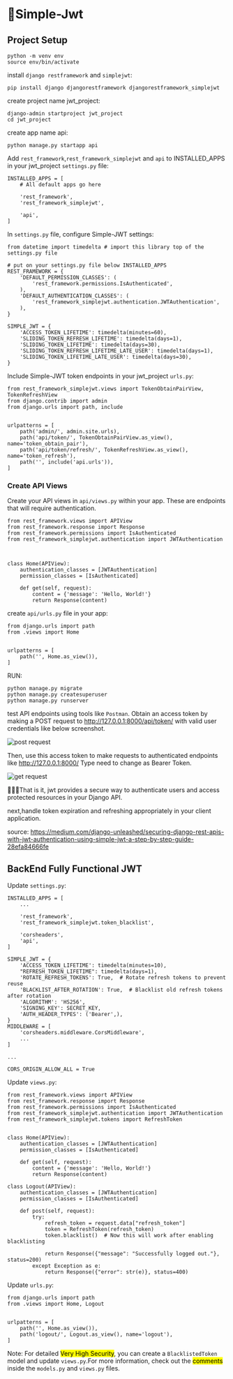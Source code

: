 # 🚀Simple-Jwt

## Project Setup
```
python -m venv env
source env/bin/activate
```
install `django restframework` and `simplejwt`:
```
pip install django djangorestframework djangorestframework_simplejwt
```
create project name jwt_project:
```
django-admin startproject jwt_project
cd jwt_project
```
create app name api:
```
python manage.py startapp api
```
Add `rest_framework`,`rest_framework_simplejwt` and `api` to INSTALLED_APPS in your jwt_project `settings.py` file:
```
INSTALLED_APPS = [
    # All default apps go here

    'rest_framework',
    'rest_framework_simplejwt',

    'api',
]
```
In `settings.py` file, configure Simple-JWT settings:
```
from datetime import timedelta # import this library top of the settings.py file

# put on your settings.py file below INSTALLED_APPS
REST_FRAMEWORK = {
    'DEFAULT_PERMISSION_CLASSES': (
        'rest_framework.permissions.IsAuthenticated',
    ),
    'DEFAULT_AUTHENTICATION_CLASSES': (
        'rest_framework_simplejwt.authentication.JWTAuthentication',
    ),
}

SIMPLE_JWT = {
    'ACCESS_TOKEN_LIFETIME': timedelta(minutes=60),
    'SLIDING_TOKEN_REFRESH_LIFETIME': timedelta(days=1),
    'SLIDING_TOKEN_LIFETIME': timedelta(days=30),
    'SLIDING_TOKEN_REFRESH_LIFETIME_LATE_USER': timedelta(days=1),
    'SLIDING_TOKEN_LIFETIME_LATE_USER': timedelta(days=30),
}
```
Include Simple-JWT token endpoints in your jwt_project `urls.py`:
```
from rest_framework_simplejwt.views import TokenObtainPairView, TokenRefreshView
from django.contrib import admin
from django.urls import path, include


urlpatterns = [
    path('admin/', admin.site.urls),
    path('api/token/', TokenObtainPairView.as_view(), name='token_obtain_pair'),
    path('api/token/refresh/', TokenRefreshView.as_view(), name='token_refresh'),    
    path('', include('api.urls')),
]
```
### Create API Views
Create your API views in `api/views.py` within your app. These are endpoints that will require authentication.
```
from rest_framework.views import APIView
from rest_framework.response import Response
from rest_framework.permissions import IsAuthenticated
from rest_framework_simplejwt.authentication import JWTAuthentication



class Home(APIView):
    authentication_classes = [JWTAuthentication]
    permission_classes = [IsAuthenticated]

    def get(self, request):
        content = {'message': 'Hello, World!'}
        return Response(content)
```
create `api/urls.py` file in your app:
```
from django.urls import path
from .views import Home


urlpatterns = [
    path('', Home.as_view()),
]
```
RUN:
```
python manage.py migrate
python manage.py createsuperuser
python manage.py runserver
```
test API endpoints using tools like `Postman`. Obtain an access token by making a POST request to http://127.0.0.1:8000/api/token/ with valid user credentials like below screenshot.

<img src="https://github.com/Matu-sunuwawa/Simple-Jwt/blob/main/1*Qs3_ZKiHJQfO5ACj4Q30aw.png" alt="post request" />

Then, use this access token to make requests to authenticated endpoints like http://127.0.0.1:8000/ Type need to change as Bearer Token.

<img src="https://github.com/Matu-sunuwawa/Simple-Jwt/blob/main/1*Q3zh9tPHDeoFt8c7NO5jwg.png" alt="get request" />

🎉🎉🎉That is it, jwt provides a secure way to authenticate users and access protected resources in your Django API.

next,handle token expiration and refreshing appropriately in your client application.

source: https://medium.com/django-unleashed/securing-django-rest-apis-with-jwt-authentication-using-simple-jwt-a-step-by-step-guide-28efa84666fe


## BackEnd Fully Functional JWT
Update `settings.py`:
```
INSTALLED_APPS = [
    ...

    'rest_framework',
    'rest_framework_simplejwt.token_blacklist',

    'corsheaders',
    'api',
]

SIMPLE_JWT = {
    'ACCESS_TOKEN_LIFETIME': timedelta(minutes=10),
    "REFRESH_TOKEN_LIFETIME": timedelta(days=1),
    'ROTATE_REFRESH_TOKENS': True,  # Rotate refresh tokens to prevent reuse
    'BLACKLIST_AFTER_ROTATION': True,  # Blacklist old refresh tokens after rotation
    'ALGORITHM': 'HS256',
    'SIGNING_KEY': SECRET_KEY,
    'AUTH_HEADER_TYPES': ('Bearer',),
}
MIDDLEWARE = [
    'corsheaders.middleware.CorsMiddleware',
    ...
]

...

CORS_ORIGIN_ALLOW_ALL = True
```

Update `views.py`:
```
from rest_framework.views import APIView
from rest_framework.response import Response
from rest_framework.permissions import IsAuthenticated
from rest_framework_simplejwt.authentication import JWTAuthentication
from rest_framework_simplejwt.tokens import RefreshToken


class Home(APIView):
    authentication_classes = [JWTAuthentication]
    permission_classes = [IsAuthenticated]

    def get(self, request):
        content = {'message': 'Hello, World!'}
        return Response(content)
    
class Logout(APIView):
    authentication_classes = [JWTAuthentication]
    permission_classes = [IsAuthenticated]

    def post(self, request):
        try:
            refresh_token = request.data["refresh_token"]
            token = RefreshToken(refresh_token)
            token.blacklist()  # Now this will work after enabling blacklisting

            return Response({"message": "Successfully logged out."}, status=200)
        except Exception as e:
            return Response({"error": str(e)}, status=400)
```
Update `urls.py`:
```
from django.urls import path
from .views import Home, Logout


urlpatterns = [
    path('', Home.as_view()),
    path('logout/', Logout.as_view(), name='logout'),
]
```

Note: For detailed <mark>Very High Security</mark>, you can create a `BlacklistedToken` model and update `views.py`.For more information, check out the <mark>comments</mark> inside the `models.py` and `views.py` files.



